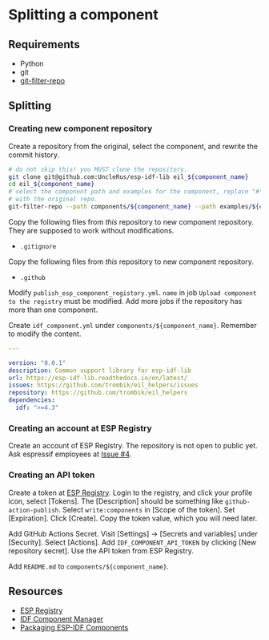 # Splitting a component

## Requirements

* Python
* git
* [git-filter-repo](https://github.com/newren/git-filter-repo)

## Splitting

### Creating new component repository

Create a repository from the original, select the component, and rewrite the
commit history.

```sh
# do not skip this! you MUST clone the repository.
git clone git@github.com:UncleRus/esp-idf-lib eil_${component_name}
cd eil_${component_name}
# select the component path and examples for the component, replace "#\d+"
# with the original repo.
git-filter-repo --path components/${component_name} --path examples/${component_name} --message-callback 'return re.sub(br"\s#(\d+)", br" UncleRus/esp-idf-lib#\1", message)'
```

Copy the following files from *this* repository to new component repository.
They are supposed to work without modifications.

* `.gitignore`

Copy the following files from *this* repository to new component repository.

* `.github`

Modify `publish_esp_component_registory.yml`. `name` in job `Upload component
to the registry` must be modified. Add more jobs if the repository has more
than one component.

Create `idf_component.yml` under `components/${component_name}`. Remember to
modify the content.

```yaml
---

version: "0.0.1"
description: Common support library for esp-idf-lib
url: https://esp-idf-lib.readthedocs.io/en/latest/
issues: https://github.com/trombik/eil_helpers/issues
repository: https://github.com/trombik/eil_helpers
dependencies:
  idf: ">=4.3"
```

### Creating an account at ESP Registry

Create an account of ESP Registry. The repository is not open to public yet.
Ask espressif employees at
[Issue #4](https://github.com/espressif/idf-component-manager/issues/4).

### Creating an API token

Create a token at [ESP Registry](https://components.espressif.com/). Login to
the registry, and click your profile icon, select [Tokens]. The [Description]
should be something like `github-action-publish`. Select `write:components` in
[Scope of the token]. Set [Expiration]. Click [Create]. Copy the token value,
which you will need later.

Add GitHub Actions Secret. Visit [Settings] -> [Secrets and variables] under
[Security]. Select [Actions]. Add `IDF_COMPONENT_API_TOKEN` by clicking [New
repository secret]. Use the API token from ESP Registry.

Add `README.md` to `components/${component_name}`.

## Resources

* [ESP Registry](https://components.espressif.com/)
* [IDF Component Manager](https://docs.espressif.com/projects/esp-idf/en/latest/esp32/api-guides/tools/idf-component-manager.html)
* [Packaging ESP-IDF Components](https://espressif-docs.readthedocs-hosted.com/projects/idf-component-manager/en/latest/guides/packaging_components.html)
